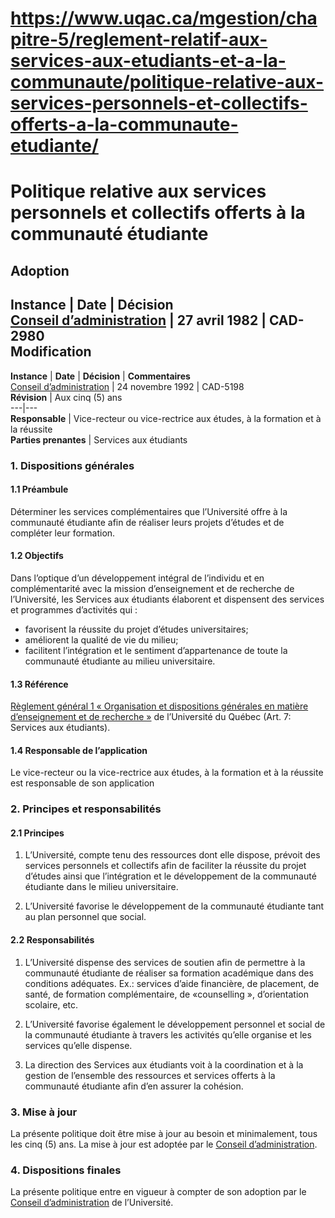 # https://www.uqac.ca/mgestion/chapitre-5/reglement-relatif-aux-services-aux-etudiants-et-a-la-communaute/politique-relative-aux-services-personnels-et-collectifs-offerts-a-la-communaute-etudiante/

# Politique relative aux services personnels et collectifs offerts à la communauté étudiante
**Adoption**  
---  
**Instance** | **Date** | **Décision**  
[Conseil d’administration](https://www.uqac.ca/mgestion/chapitre-5/reglement-relatif-aux-services-aux-etudiants-et-a-la-communaute/politique-relative-aux-services-personnels-et-collectifs-offerts-a-la-communaute-etudiante/<https:/www.uqac.ca/mgestion/lexique/conseil-dadministration/>) | 27 avril 1982 | CAD-2980  
**Modification**  
---  
**Instance** | **Date** | **Décision** | **Commentaires**  
[Conseil d’administration](https://www.uqac.ca/mgestion/chapitre-5/reglement-relatif-aux-services-aux-etudiants-et-a-la-communaute/politique-relative-aux-services-personnels-et-collectifs-offerts-a-la-communaute-etudiante/<https:/www.uqac.ca/mgestion/lexique/conseil-dadministration/>) | 24 novembre 1992 | CAD-5198  
**Révision** | Aux cinq (5) ans  
---|---  
**Responsable** | Vice-recteur ou vice-rectrice aux études, à la formation et à la réussite  
**Parties prenantes** |  Services aux étudiants  
### 1. Dispositions générales
#### 1.1 Préambule
Déterminer les services complémentaires que l’Université offre à la communauté étudiante afin de réaliser leurs projets d’études et de compléter leur formation.
#### 1.2 Objectifs
Dans l’optique d’un développement intégral de l’individu et en complémentarité avec la mission d’enseignement et de recherche de l’Université, les Services aux étudiants élaborent et dispensent des services et programmes d’activités qui :
  * favorisent la réussite du projet d’études universitaires;
  * améliorent la qualité de vie du milieu;
  * facilitent l’intégration et le sentiment d’appartenance de toute la communauté étudiante au milieu universitaire.


#### 1.3 Référence
[Règlement général 1 « Organisation et dispositions générales en matière d’enseignement et de recherche »](https://www.uqac.ca/mgestion/chapitre-5/reglement-relatif-aux-services-aux-etudiants-et-a-la-communaute/politique-relative-aux-services-personnels-et-collectifs-offerts-a-la-communaute-etudiante/<https:/reseau.uquebec.ca/fr/system/files/documents/Secretariat_general/reglements_generaux/regle_1.pdf>) de l’Université du Québec (Art. 7: Services aux étudiants).
#### 1.4 Responsable de l’application
Le vice-recteur ou la vice-rectrice aux études, à la formation et à la réussite est responsable de son application
### 2. Principes et responsabilités
#### 2.1 Principes
  1. L’Université, compte tenu des ressources dont elle dispose, prévoit des services personnels et collectifs afin de faciliter la réussite du projet d’études ainsi que l’intégration et le développement de la communauté étudiante dans le milieu universitaire.


  1. L’Université favorise le développement de la communauté étudiante tant au plan personnel que social.


#### 2.2 Responsabilités
  1. L’Université dispense des services de soutien afin de permettre à la communauté étudiante de réaliser sa formation académique dans des conditions adéquates. Ex.: services d’aide financière, de placement, de santé, de formation complémentaire, de «counselling », d’orientation scolaire, etc.


  1. L’Université favorise également le développement personnel et social de la communauté étudiante à travers les activités qu’elle organise et les services qu’elle dispense.


  1. La direction des Services aux étudiants voit à la coordination et à la gestion de l’ensemble des ressources et services offerts à la communauté étudiante afin d’en assurer la cohésion.


### 3. Mise à jour
La présente politique doit être mise à jour au besoin et minimalement, tous les cinq (5) ans. La mise à jour est adoptée par le [Conseil d’administration](https://www.uqac.ca/mgestion/chapitre-5/reglement-relatif-aux-services-aux-etudiants-et-a-la-communaute/politique-relative-aux-services-personnels-et-collectifs-offerts-a-la-communaute-etudiante/<https:/www.uqac.ca/mgestion/lexique/conseil-dadministration/>).
### 4. Dispositions finales
La présente politique entre en vigueur à compter de son adoption par le [Conseil d’administration](https://www.uqac.ca/mgestion/chapitre-5/reglement-relatif-aux-services-aux-etudiants-et-a-la-communaute/politique-relative-aux-services-personnels-et-collectifs-offerts-a-la-communaute-etudiante/<https:/www.uqac.ca/mgestion/lexique/conseil-dadministration/>) de l’Université.

